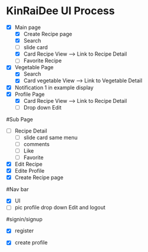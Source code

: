 # KinRaiDee UI Process
- [x] Main page
  - [x] Create Recipe page
  - [x] Search
  - [ ] slide card
  - [x] Card Recipe View --> Link to Recipe Detail
  - [ ] Favorite Recipe
- [x] Vegetable Page
  - [x] Search
  - [x] Card vegetable View --> Link to Vegetable Detail
- [x] Notification 1 in example display
- [x] Profile Page
  - [x] Card Recipe View --> Link to Recipe Detail
   - [ ] Drop down Edit

#Sub Page
 - [ ] Recipe Detail
    - [ ] slide card same menu
    - [ ] comments
    - [ ] Like
    - [ ] Favorite
 - [x] Edit Recipe
 - [x] Edite Profile
 - [x] Create Recipe page

#Nav bar
- [x] UI
- [ ] pic profile drop down Edit and logout

#signin/signup
- [x] register
- [x] create profile

